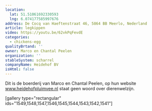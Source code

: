 ```yaml
---
location:
  lat: 51.51061692330593
  lng: 6.074177585997676
address: De Cocq van Haeftenstraat 46, 5864 BB Meerlo, Nederland
article: legkippen
video: https://youtu.be/62vkPqFevdE
categories:
  - chickens-egg
qualityBrtand: ''
owner: Marco en Chantal Peelen
organization: ''
stableSystem: scharrel
companyName: Heidehof BV
isHtml: false
---
```

Dit is de boerderij van Marco en Chantal Peelen, op hun website www.heidehofpluimvee.nl staat geen woord over dierenwelzijn.

[gallery type="rectangular" ids="1549,1548,1547,1546,1545,1544,1543,1542,1541"]

